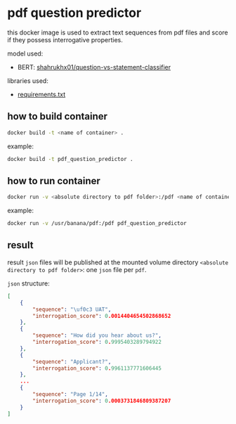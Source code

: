 # pdf question predictor

this docker image is used to extract text sequences from pdf files and score 
if they possess interrogative properties.


model used:
- BERT: [shahrukhx01/question-vs-statement-classifier](https://huggingface.co/shahrukhx01/question-vs-statement-classifier)

libraries used:
- [requirements.txt](./requirements.txt)

## how to build container

```bash
docker build -t <name of container> .
```

example:
```bash
docker build -t pdf_question_predictor .
```

## how to run container

```bash
docker run -v <absolute directory to pdf folder>:/pdf <name of container>
```

example:
```bash
docker run -v /usr/banana/pdf:/pdf pdf_question_predictor
```

## result

result `json` files will be published at the mounted volume directory `<absolute directory to pdf folder>`: one `json` file per `pdf`.

`json` structure:
```json
[
    {
        "sequence": "\uf0c3 UAT",
        "interrogation_score": 0.0014404654502868652
    },
    {
        "sequence": "How did you hear about us?",
        "interrogation_score": 0.9995403289794922
    },
    {
        "sequence": "Applicant?",
        "interrogation_score": 0.9961137771606445
    },
    ...
    {
        "sequence": "Page 1/14",
        "interrogation_score": 0.0003731846809387207
    }
]
```
